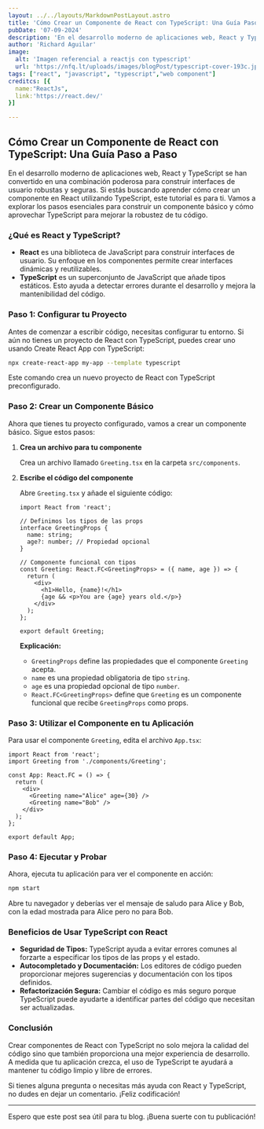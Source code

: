 ```yaml
---
layout: ../../layouts/MarkdownPostLayout.astro
title: 'Cómo Crear un Componente de React con TypeScript: Una Guía Paso a Paso.'
pubDate: '07-09-2024'
description: 'En el desarrollo moderno de aplicaciones web, React y TypeScript se han convertido en una combinación poderosa para construir interfaces de usuario robustas y seguras. Si estás buscando aprender cómo crear un componente en React utilizando TypeScript, este tutorial es para ti. Vamos a explorar los pasos esenciales para construir un componente básico y cómo aprovechar TypeScript para mejorar la robustez de tu código.'
author: 'Richard Aguilar'
image:
  alt: 'Imagen referencial a reactjs con typescript'
  url: 'https://nfq.lt/uploads/images/blogPost/typescript-cover-193c.jpg.1080x675_q85_crop.png'
tags: ["react", "javascript", "typescript","web component"]
creditcs: [{
  name:"ReactJs",
  link:'https://react.dev/'
}]

---
```


## Cómo Crear un Componente de React con TypeScript: Una Guía Paso a Paso

En el desarrollo moderno de aplicaciones web, React y TypeScript se han convertido en una combinación poderosa para construir interfaces de usuario robustas y seguras. Si estás buscando aprender cómo crear un componente en React utilizando TypeScript, este tutorial es para ti. Vamos a explorar los pasos esenciales para construir un componente básico y cómo aprovechar TypeScript para mejorar la robustez de tu código.

### ¿Qué es React y TypeScript?

- **React** es una biblioteca de JavaScript para construir interfaces de usuario. Su enfoque en los componentes permite crear interfaces dinámicas y reutilizables.
- **TypeScript** es un superconjunto de JavaScript que añade tipos estáticos. Esto ayuda a detectar errores durante el desarrollo y mejora la mantenibilidad del código.

### Paso 1: Configurar tu Proyecto

Antes de comenzar a escribir código, necesitas configurar tu entorno. Si aún no tienes un proyecto de React con TypeScript, puedes crear uno usando Create React App con TypeScript:

```bash
npx create-react-app my-app --template typescript
```

Este comando crea un nuevo proyecto de React con TypeScript preconfigurado.

### Paso 2: Crear un Componente Básico

Ahora que tienes tu proyecto configurado, vamos a crear un componente básico. Sigue estos pasos:

1. **Crea un archivo para tu componente**

   Crea un archivo llamado `Greeting.tsx` en la carpeta `src/components`.

2. **Escribe el código del componente**

   Abre `Greeting.tsx` y añade el siguiente código:

   ```tsx
   import React from 'react';

   // Definimos los tipos de las props
   interface GreetingProps {
     name: string;
     age?: number; // Propiedad opcional
   }

   // Componente funcional con tipos
   const Greeting: React.FC<GreetingProps> = ({ name, age }) => {
     return (
       <div>
         <h1>Hello, {name}!</h1>
         {age && <p>You are {age} years old.</p>}
       </div>
     );
   };

   export default Greeting;
   ```

   **Explicación:**
   - `GreetingProps` define las propiedades que el componente `Greeting` acepta.
   - `name` es una propiedad obligatoria de tipo `string`.
   - `age` es una propiedad opcional de tipo `number`.
   - `React.FC<GreetingProps>` define que `Greeting` es un componente funcional que recibe `GreetingProps` como props.

### Paso 3: Utilizar el Componente en tu Aplicación

Para usar el componente `Greeting`, edita el archivo `App.tsx`:

```tsx
import React from 'react';
import Greeting from './components/Greeting';

const App: React.FC = () => {
  return (
    <div>
      <Greeting name="Alice" age={30} />
      <Greeting name="Bob" />
    </div>
  );
};

export default App;
```

### Paso 4: Ejecutar y Probar

Ahora, ejecuta tu aplicación para ver el componente en acción:

```bash
npm start
```

Abre tu navegador y deberías ver el mensaje de saludo para Alice y Bob, con la edad mostrada para Alice pero no para Bob.

### Beneficios de Usar TypeScript con React

- **Seguridad de Tipos:** TypeScript ayuda a evitar errores comunes al forzarte a especificar los tipos de las props y el estado.
- **Autocompletado y Documentación:** Los editores de código pueden proporcionar mejores sugerencias y documentación con los tipos definidos.
- **Refactorización Segura:** Cambiar el código es más seguro porque TypeScript puede ayudarte a identificar partes del código que necesitan ser actualizadas.

### Conclusión

Crear componentes de React con TypeScript no solo mejora la calidad del código sino que también proporciona una mejor experiencia de desarrollo. A medida que tu aplicación crezca, el uso de TypeScript te ayudará a mantener tu código limpio y libre de errores.

Si tienes alguna pregunta o necesitas más ayuda con React y TypeScript, no dudes en dejar un comentario. ¡Feliz codificación!

---

Espero que este post sea útil para tu blog. ¡Buena suerte con tu publicación!

